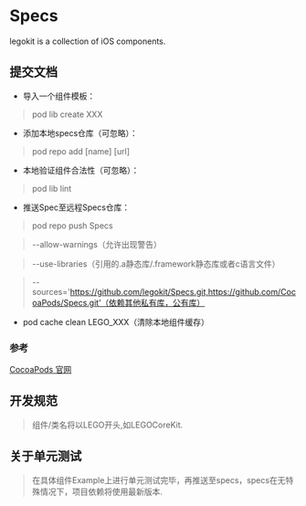 # Specs
legokit is a collection of iOS components.

## 提交文档
* 导入一个组件模板：
> pod lib create XXX
* 添加本地specs仓库（可忽略）：
> pod repo add [name] [url] 
* 本地验证组件合法性（可忽略）：
> pod lib lint
* 推送Spec至远程Specs仓库：
> pod repo push Specs

> --allow-warnings（允许出现警告）

> --use-libraries（引用的.a静态库/.framework静态库或者c语言文件）

> --sources='https://github.com/legokit/Specs.git,https://github.com/CocoaPods/Specs.git’（依赖其他私有库，公有库）

* pod cache clean LEGO_XXX（清除本地组件缓存）

### 参考
[CocoaPods 官网](https://guides.cocoapods.org)

## 开发规范
> 组件/类名将以LEGO开头,如LEGOCoreKit.

## 关于单元测试
> 在具体组件Example上进行单元测试完毕，再推送至specs，specs在无特殊情况下，项目依赖将使用最新版本.

